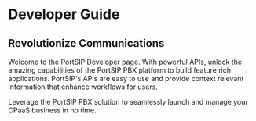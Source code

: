 # Developer Guide

## Revolutionize Communications

Welcome to the PortSIP Developer page. With powerful APIs, unlock the amazing capabilities of the PortSIP PBX platform to build feature rich applications. PortSIP's APIs are easy to use and provide context relevant information that enhance workflows for users.

Leverage the PortSIP PBX solution to seamlessly launch and manage your CPaaS business in no time.
